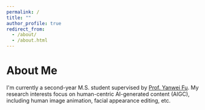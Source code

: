 ```yaml
---
permalink: /
title: ""
author_profile: true
redirect_from: 
  - /about/
  - /about.html
---
```


About Me
======
I'm currently a second-year M.S. student supervised by [Prof. Yanwei Fu](https://scholar.google.co.uk/citations?user=Vg54TcsAAAAJ&hl=en). 
My research interests focus on human-centric AI-generated content (AIGC), including human image animation, facial appearance editing, etc.